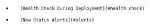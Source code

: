 <!-- post: -->


*        [Health Check During Deployment](#health_check)
*        [New Status Alerts](#alerts)

